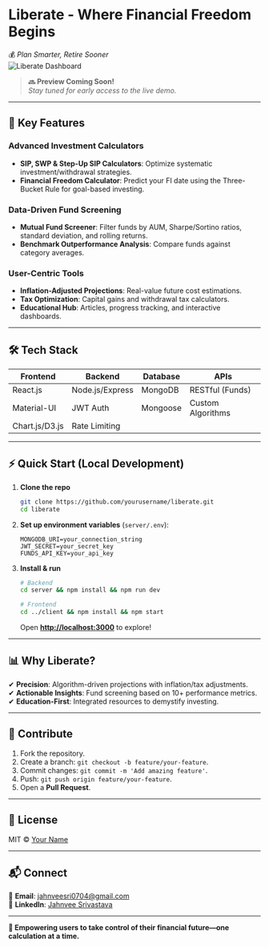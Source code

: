 
# **Liberate - Where Financial Freedom Begins**  
💰 *Plan Smarter, Retire Sooner*  
![Liberate Dashboard](https://img.freepik.com/free-vector/people-work-with-business-analytic-data_107791-10413.jpg)


> **🔜 Preview Coming Soon!**  
> *Stay tuned for early access to the live demo.*  

---

## **🚀 Key Features**  
### **Advanced Investment Calculators**  
- **SIP, SWP & Step-Up SIP Calculators**: Optimize systematic investment/withdrawal strategies.  
- **Financial Freedom Calculator**: Predict your FI date using the Three-Bucket Rule for goal-based investing.  

### **Data-Driven Fund Screening**  
- **Mutual Fund Screener**: Filter funds by AUM, Sharpe/Sortino ratios, standard deviation, and rolling returns.  
- **Benchmark Outperformance Analysis**: Compare funds against category averages.  

### **User-Centric Tools**  
- **Inflation-Adjusted Projections**: Real-value future cost estimations.  
- **Tax Optimization**: Capital gains and withdrawal tax calculators.  
- **Educational Hub**: Articles, progress tracking, and interactive dashboards.  

---

## **🛠 Tech Stack**  
| **Frontend**       | **Backend**       | **Database** | **APIs**          |  
|--------------------|-------------------|--------------|-------------------|  
| React.js           | Node.js/Express   | MongoDB      | RESTful (Funds)   |  
| Material-UI        | JWT Auth          | Mongoose     | Custom Algorithms |  
| Chart.js/D3.js     | Rate Limiting     |              |                   |  

---

## **⚡ Quick Start (Local Development)**  
1. **Clone the repo**  
   ```bash  
   git clone https://github.com/yourusername/liberate.git  
   cd liberate  
   ```  

2. **Set up environment variables** (`server/.env`):  
   ```env  
   MONGODB_URI=your_connection_string  
   JWT_SECRET=your_secret_key  
   FUNDS_API_KEY=your_api_key  
   ```  

3. **Install & run**  
   ```bash  
   # Backend  
   cd server && npm install && npm run dev  

   # Frontend  
   cd ../client && npm install && npm start  
   ```  
   Open **[http://localhost:3000](http://localhost:3000)** to explore!  

---

## **📊 Why Liberate?**  
✔ **Precision**: Algorithm-driven projections with inflation/tax adjustments.  
✔ **Actionable Insights**: Fund screening based on 10+ performance metrics.  
✔ **Education-First**: Integrated resources to demystify investing.  

---



## **🤝 Contribute**  
1. Fork the repository.  
2. Create a branch: `git checkout -b feature/your-feature`.  
3. Commit changes: `git commit -m 'Add amazing feature'`.  
4. Push: `git push origin feature/your-feature`.  
5. Open a **Pull Request**.  

---

## **📜 License**  
MIT © [Your Name](https://github.com/Jahnveee)  

---

## **📬 Connect**  
📧 **Email**: jahnveesri0704@gmail.com  
💼 **LinkedIn**: [Jahnvee Srivastava](https://linkedin.com/in/jahnvee-srivastava)  


---

**🌟 Empowering users to take control of their financial future—one calculation at a time.**  

